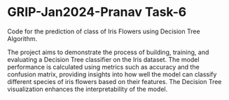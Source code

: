 # GRIP-Jan2024-Pranav Task-6
Code for the prediction of class of Iris Flowers using Decision Tree Algorithm.

The project aims to demonstrate the process of building, training, and evaluating a Decision Tree classifier on the Iris dataset. The model performance is calculated using metrics such as accuracy and the confusion matrix, providing insights into how well the model can classify different species of iris flowers based on their features. The Decision Tree visualization enhances the interpretability of the model.

